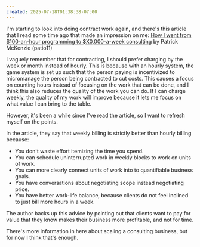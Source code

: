 ```yaml
---
created: 2025-07-18T01:38:38-07:00
---
```


I'm starting to look into doing contract work again, and there's this article that I read some time ago that made an impression on me: [How I went from $100-an-hour programming to $X0,000-a-week consulting](https://training.kalzumeus.com/newsletters/archive/consulting_1) by Patrick McKenzie (patio11)

I vaguely remember that for contracting, I should prefer charging by the week or month instead of hourly. This is because with an hourly system, the game system is set up such that the person paying is incentivized to micromanage the person being contracted to cut costs. This causes a focus on counting hours instead of focusing on the work that can be done, and I think this also reduces the quality of the work you can do. If I can charge weekly, the quality of my work will improve because it lets me focus on what value I can bring to the table. 

However, it's been a while since I've read the article, so I want to refresh myself on the points.

In the article, they say that weekly billing is strictly better than hourly billing because:

- You don't waste effort itemizing the time you spend.
- You can schedule uninterrupted work in weekly blocks to work on units of work.
- You can more clearly connect units of work into to quantifiable business goals.
- You have conversations about negotiating scope instead negotiating price.
- You have better work-life balance, because clients do not feel inclined to just bill more hours in a week.

The author backs up this advice by pointing out that clients want to pay for value that they know makes their business more profitable, and not for time.

There's more information in here about scaling a consulting business, but for now I think that's enough.
